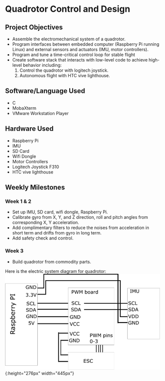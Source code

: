 # Quadrotor Control and Design
## Project Objectives
* Assemble the electromechanical system of a quadrotor.
* Program interfaces between embedded computer (Raspberry Pi running Linux) and external sensors and actuators (IMU, motor controllers).
* Program and tune a time-critical control loop for stable flight
* Create software stack that interacts with low-level code to achieve high-level behavior including:
  1. Control the quadrotor with logitech joystick.
  2. Autonomous flight with HTC vive lighthouse.

## Software/Language Used 
* C 
* MobaXterm
* VMware Workstation Player

## Hardware Used
* Raspberry Pi
* IMU
* SD Card
* Wifi Dongle
* Motor Controllers
* Logitech Joystick F310
* HTC vive lighthouse

## Weekly Milestones
### Week 1 & 2
* Set up IMU, SD card, wifi dongle, Raspberry Pi.
* Calibrate gyro from X, Y, and Z direction, roll and pitch angles from corresponding X, Y acceleration.
* Add complimentary filters to reduce the noises from acceleration in short term and drifts from gyro in long term.
* Add safety check and control.

### Week 3
* Build quadrotor from commodity parts.

Here is the electric system diagram for quadrotor:
![alt text](https://github.com/meng1994412/Quadrotor_control_and_design/blob/master/images/wiring%20diagram.png){:height="276px" width="445px"}
